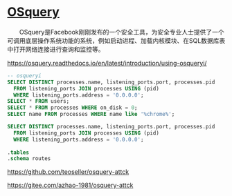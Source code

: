 
# [OSquery](https://github.com/osquery/osquery)

　　OSquery是Facebook刚刚发布的一个安全工具，为安全专业人士提供了一个可调用底层操作系统功能的系统，例如启动进程、加载内核模块、在SQL数据库表中打开网络连接进行查询和监控等。

https://osquery.readthedocs.io/en/latest/introduction/using-osqueryi/

```sql
-- osqueryi
SELECT DISTINCT processes.name, listening_ports.port, processes.pid
  FROM listening_ports JOIN processes USING (pid)
  WHERE listening_ports.address = '0.0.0.0';
SELECT * FROM users;
SELECT * FROM processes WHERE on_disk = 0;
SELECT name FROM processes WHERE name like '%chrome%';

SELECT DISTINCT processes.name, listening_ports.port, processes.pid
  FROM listening_ports JOIN processes USING (pid)
  WHERE listening_ports.address = '0.0.0.0';
  
.tables
.schema routes
```
https://github.com/teoseller/osquery-attck

https://gitee.com/azhao-1981/osquery-attck
